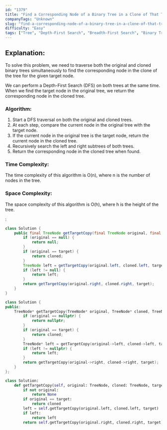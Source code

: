 ```yaml
---
id: "1379"
title: "Find a Corresponding Node of a Binary Tree in a Clone of That Tree"
companyTags: "Unknown"
slug: "find-a-corresponding-node-of-a-binary-tree-in-a-clone-of-that-tree"
difficulty: "Easy"
tags: ["Tree", "Depth-First Search", "Breadth-First Search", "Binary Tree"]
---
```


## Explanation:
To solve this problem, we need to traverse both the original and cloned binary trees simultaneously to find the corresponding node in the clone of the tree for the given target node.

We can perform a Depth-First Search (DFS) on both trees at the same time. When we find the target node in the original tree, we return the corresponding node in the cloned tree.

### Algorithm:
1. Start a DFS traversal on both the original and cloned trees.
2. At each step, compare the current node in the original tree with the target node.
3. If the current node in the original tree is the target node, return the current node in the cloned tree.
4. Recursively search the left and right subtrees of both trees.
5. Return the corresponding node in the cloned tree when found.

### Time Complexity:
The time complexity of this algorithm is O(n), where n is the number of nodes in the tree.

### Space Complexity:
The space complexity of this algorithm is O(h), where h is the height of the tree.

:

```java
class Solution {
    public final TreeNode getTargetCopy(final TreeNode original, final TreeNode cloned, final TreeNode target) {
        if (original == null) {
            return null;
        }
        if (original == target) {
            return cloned;
        }
        TreeNode left = getTargetCopy(original.left, cloned.left, target);
        if (left != null) {
            return left;
        }
        return getTargetCopy(original.right, cloned.right, target);
    }
}
```

```cpp
class Solution {
public:
    TreeNode* getTargetCopy(TreeNode* original, TreeNode* cloned, TreeNode* target) {
        if (original == nullptr) {
            return nullptr;
        }
        if (original == target) {
            return cloned;
        }
        TreeNode* left = getTargetCopy(original->left, cloned->left, target);
        if (left != nullptr) {
            return left;
        }
        return getTargetCopy(original->right, cloned->right, target);
    }
};
```

```python
class Solution:
    def getTargetCopy(self, original: TreeNode, cloned: TreeNode, target: TreeNode) -> TreeNode:
        if not original:
            return None
        if original == target:
            return cloned
        left = self.getTargetCopy(original.left, cloned.left, target)
        if left:
            return left
        return self.getTargetCopy(original.right, cloned.right, target)
```